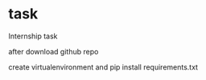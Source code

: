 # task
Internship task

after download github repo

create virtualenvironment and pip install requirements.txt
